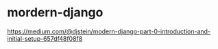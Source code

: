 # mordern-django
https://medium.com/@djstein/modern-django-part-0-introduction-and-initial-setup-657df48f08f8
